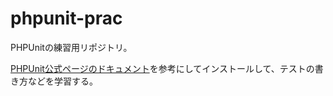 phpunit-prac
============

PHPUnitの練習用リポジトリ。

[PHPUnit公式ページのドキュメント](https://phpunit.de/manual/current/ja/writing-tests-for-phpunit.html)を参考にしてインストールして、テストの書き方などを学習する。



